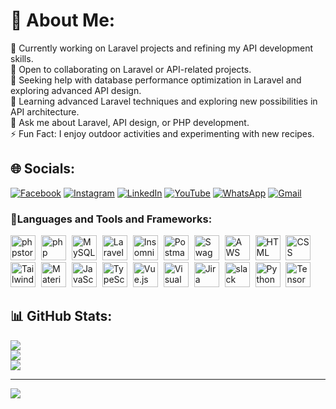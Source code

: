 # 💫 About Me:
🔭 Currently working on Laravel projects and refining my API development skills.<br>👯 Open to collaborating on Laravel or API-related projects.<br>🤝 Seeking help with database performance optimization in Laravel and exploring advanced API design.<br>🌱 Learning advanced Laravel techniques and exploring new possibilities in API architecture.<br>💬 Ask me about Laravel, API design, or PHP development.<br>⚡ Fun Fact: I enjoy outdoor activities and experimenting with new recipes.


## 🌐 Socials:
[![Facebook](https://img.shields.io/badge/Facebook-1877F2?style=for-the-badge&logo=facebook&logoColor=white)](https://facebook.com/mohamed.meghni.7) 
[![Instagram](https://img.shields.io/badge/Instagram-E4405F?style=for-the-badge&logo=instagram&logoColor=white
)](https://instagram.com/gts_meghni) 
[![LinkedIn](https://img.shields.io/badge/LinkedIn-0077B5?style=for-the-badge&logo=linkedin&logoColor=white
)](https://linkedin.com/in/mohamed-el-amine-meghni-1684a41a3) 
[![YouTube](https://img.shields.io/badge/YouTube-FF0000?style=for-the-badge&logo=youtube&logoColor=white)](https://youtube.com/@UCWjsxeQlGZmBMsQ9g6XKV-Q) 
[![WhatsApp](https://img.shields.io/badge/WhatsApp-25D366?style=for-the-badge&logo=whatsapp&logoColor=white)](https://wa.me/213549136722) 
[![Gmail](https://img.shields.io/badge/Gmail-D14836?style=for-the-badge&logo=gmail&logoColor=white)](mailto:meghni.mohamed.el.amine@gmail.com)


### 🧰Languages and Tools and Frameworks:
 <div>
 <div>
  <img style="margin-right: 5px;" width="40" src="https://static-00.iconduck.com/assets.00/phpstorm-icon-2048x2048-rjjm74g9.png" alt="phpstorm" title="phpstorm"/>
  <img style="margin-right: 5px;" width="40" src="https://github.com/marwin1991/profile-technology-icons/assets/76662862/dbbc299a-8356-45e4-9d2e-a6c21b4569cf" alt="php (elephpant)" title="php (elephpant)"/>
  <img style="margin-right: 5px;" width="40" src="https://user-images.githubusercontent.com/25181517/183896128-ec99105a-ec1a-4d85-b08b-1aa1620b2046.png" alt="MySQL" title="MySQL"/>
  <img style="margin-right: 5px;" width="40" src="https://github.com/marwin1991/profile-technology-icons/assets/25181517/afcf1c98-544e-41fb-bf44-edba5e62809a" alt="Laravel" title="Laravel"/>
  <img style="margin-right: 5px;" width="40" src="https://static-00.iconduck.com/assets.00/apps-insomnia-icon-2048x2048-2mq9u7v5.png" alt="Insomnia" title="Insomnia"/>
  <img style="margin-right: 5px;" width="40" src="https://user-images.githubusercontent.com/25181517/192109061-e138ca71-337c-4019-8d42-4792fdaa7128.png" alt="Postman" title="Postman"/>
  <img style="margin-right: 5px;" width="40" src="https://user-images.githubusercontent.com/25181517/186711335-a3729606-5a78-4496-9a36-06efcc74f800.png" alt="Swagger" title="Swagger"/>
  <img style="margin-right: 5px;" width="40" src="https://user-images.githubusercontent.com/25181517/183896132-54262f2e-6d98-41e3-8888-e40ab5a17326.png" alt="AWS" title="AWS"/>
  <img style="margin-right: 5px;" width="40" src="https://user-images.githubusercontent.com/25181517/192158954-f88b5814-d510-4564-b285-dff7d6400dad.png" alt="HTML" title="HTML"/>
  <img style="margin-right: 5px;" width="40" src="https://user-images.githubusercontent.com/25181517/183898674-75a4a1b1-f960-4ea9-abcb-637170a00a75.png" alt="CSS" title="CSS"/>
  <img style="margin-right: 5px;" width="40" src="https://user-images.githubusercontent.com/25181517/202896760-337261ed-ee92-4979-84c4-d4b829c7355d.png" alt="Tailwind CSS" title="Tailwind CSS"/>
  <img style="margin-right: 5px;" width="40" src="https://user-images.githubusercontent.com/25181517/189716058-71f74b6f-5936-40b5-92e3-00381e35ccb9.png" alt="Material Design" title="Material Design"/>
  <img style="margin-right: 5px;" width="40" src="https://user-images.githubusercontent.com/25181517/117447155-6a868a00-af3d-11eb-9cfe-245df15c9f3f.png" alt="JavaScript" title="JavaScript"/>
  <img style="margin-right: 5px;" width="40" src="https://user-images.githubusercontent.com/25181517/183890598-19a0ac2d-e88a-4005-a8df-1ee36782fde1.png" alt="TypeScript" title="TypeScript"/>
  <img style="margin-right: 5px;" width="40" src="https://user-images.githubusercontent.com/25181517/117448124-a2da9800-af3e-11eb-85d2-bd1b69b65603.png" alt="Vue.js" title="Vue.js"/>
  <img style="margin-right: 5px;" width="40" src="https://user-images.githubusercontent.com/25181517/192108891-d86b6220-e232-423a-bf5f-90903e6887c3.png" alt="Visual Studio Code" title="Visual Studio Code"/>
  <img style="margin-right: 5px;" width="40" src="https://user-images.githubusercontent.com/25181517/183912952-83784e94-629d-4c34-a961-ae2ae795b662.png" alt="Jira" title="Jira"/>
    <img style="margin-right: 5px;" width="40" src="https://upload.wikimedia.org/wikipedia/commons/thumb/d/d5/Slack_icon_2019.svg/1024px-Slack_icon_2019.svg.png" alt="slack" title="slack"/>
  <img style="margin-right: 5px;" width="40" src="https://user-images.githubusercontent.com/25181517/183423507-c056a6f9-1ba8-4312-a350-19bcbc5a8697.png" alt="Python" title="Python"/>
  <img width="40" src="https://user-images.githubusercontent.com/25181517/223639822-2a01e63a-a7f9-4a39-8930-61431541bc06.png" alt="TensorFlow" title="TensorFlow"/>
</div>
</div>


## 📊 GitHub Stats:
![](https://github-readme-stats.vercel.app/api?username=GTS-MEGHNI&theme=dark&hide_border=false&include_all_commits=true&count_private=true)<br/>
![](https://github-readme-streak-stats.herokuapp.com/?user=GTS-MEGHNI&theme=dark&hide_border=false)<br/>
![](https://github-readme-stats.vercel.app/api/top-langs/?username=GTS-MEGHNI&theme=dark&hide_border=false&include_all_commits=true&count_private=true&layout=compact)

---
[![](https://visitcount.itsvg.in/api?id=GTS-MEGHNI&icon=0&color=0)](https://visitcount.itsvg.in)

<!-- Proudly created with GPRM ( https://gprm.itsvg.in ) -->
